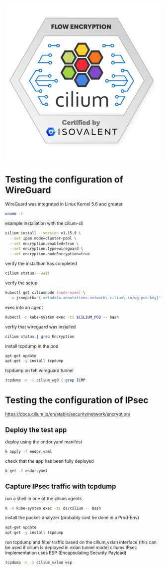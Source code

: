
![alt text](image.png)

# Testing the configuration of WireGuard

WireGuard was integrated in Linux Kernel 5.6 and greater.

```sh
uname -r
```

example installation with the cilium-cli

```sh
cilium install --version v1.15.9 \
  --set ipam.mode=cluster-pool \
  --set encryption.enabled=true \
  --set encryption.type=wireguard \
  --set encryption.nodeEncryption=true
```

verify the installtion has completed

```sh
cilium status --wait
```

verify the setup

```sh
kubectl get ciliumnode [node-name] \
  -o jsonpath='{.metadata.annotations.network\.cilium\.io/wg-pub-key}'
```

exec into an agent

```sh
kubectl -n kube-system exec -ti $CILIUM_POD -- bash
```

verfiy that wireguard was installed

```sh
cilium status | grep Encryption
```

install tcpdump in the pod

```sh
apt-get update
apt-get -y install tcpdump
```

tcpdump on teh wireguard tunnel

```sh
tcpdump -n -i cilium_wg0 | grep ICMP
```

# Testing the configuration of IPsec

https://docs.cilium.io/en/stable/security/network/encryption/

## Deploy the test app

deploy using the endor.yaml manifest

```sh
k apply -f endor.yaml
```

check that the app has been fully deployed

```sh
k get -f endor.yaml
```

## Capture IPsec traffic with tcpdump

run a shell in one of the cilium agents

```sh
k -n kube-system exec -ti ds/cilium -- bash
```

install the packet-analyzer (probably cant be done in a Prod-Env)

```sh
apt-get update
apt-get -y install tcpdump
```

run tcpdump and filter traffic based on the cilium_vxlan interface (this can be used if cilium is deployed in vxlan tunnel mode)
ciliums IPsec implementation uses ESP (Encapsulating Security Payload)

```sh
tcpdump -n -i cilium_vxlan esp
```